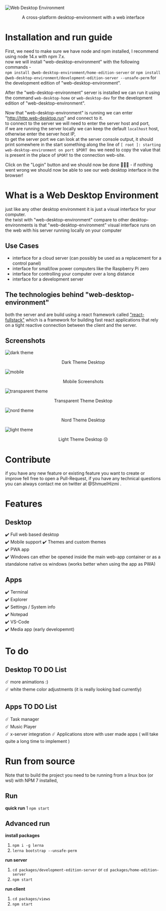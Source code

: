 ![Web Desktop Environment](./assets/Logo.png)
<p align="center">
  A cross-platform desktop-environment with a web interface
</p>

# Installation and run guide
First, we need to make sure we have node and npm installed, I recommend using node 14.x with npm 7.x.  
now we will install "web-desktop-environment" with the following commands  -  
`npm install @web-desktop-environment/home-edition-server` or `npm install @web-desktop-environment/development-edition-server --unsafe-perm` for the development edition of "web-desktop-environment".  
  
After the "web-desktop-environment" server is installed we can run it using
the command `web-desktop-home` or `web-desktop-dev` for the development edition of "web-desktop-environment".  
  
Now that "web-desktop-environment" is running we can enter "http://http.web-desktop.run" and connect to it.  
to connect to the server we will need to enter the server host and port,  
if we are running the server locally we can keep the default `localhost` host, otherwise enter the server host IP,  
to get the server port we can look at the server console output, it should print somewhere in the start something along the line of `[ root ]: starting web-desktop-environment on port $PORT 0ms` we need to copy the value that is present in the place of `$PORT` to the connection web-site.  

Click on the "Login" button and we should now be done 🎊🎊🎊 - if nothing went wrong we should now be able to see our web desktop interface in the browser!

# What is a Web Desktop Environment

just like any other desktop environment it is just a visual interface for your computer.  
the twist with "web-desktop-environment" compare to other desktop-environments is that "web-desktop-environment" visual interface runs on the web with his server running locally on your computer

## Use Cases

- interface for a cloud server (can possibly be used as a replacement for a control panel)
- interface for small/low power computers like the Raspberry Pi zero
- interface for controlling your computer over a long distance 
- interface for a development server  

## The technologies behind "web-desktop-environment"

both the server and are build using a react framework called ["react-fullstack"](https://github.com/shmuelhizmi/react-fullstack/tree/master/packages/fullstack) which is a framework for building fast react applications that rely on a tight reactive connection between the client and the server.

## Screenshots

![dark theme](./assets/dark_theme_screenshot.jpg "Dark Theme Desktop")
<p align="center">
  Dark Theme Desktop
</p>

![mobile](./assets/mobile_screenshot.jpg "Mobile Screenshots")
<p align="center">
  Mobile Screenshots
</p>

![transparent theme](./assets/transparent_theme_screenshot.jpg "Transparent Theme Desktop")
<p align="center">
  Transparent Theme Desktop
</p>

![nord theme](./assets/nord_theme_screenshot.jpg "Nord Theme Desktop")
<p align="center">
  Nord Theme Desktop
</p>

![light theme](./assets/light_theme_screenshot.jpg "Light Theme Desktop 😒")
<p align="center">
  Light Theme Desktop 😒
</p>

# Contribute

if you have any new feature or existing feature you want to create or improve fell free to open a Pull-Request, if you have any technical questions you can always contact me on twitter at @ShmuelHizmi .

# Features

## Desktop

:heavy_check_mark: Full web based desktop  
:heavy_check_mark: Mobile support
:heavy_check_mark: Themes and custom themes  
:heavy_check_mark: PWA app  
:heavy_check_mark: Windows can ether be opened inside the main web-app container or as a standalone native os windows (works better when using the app as PWA)

## Apps

:heavy_check_mark: Terminal  
:heavy_check_mark: Explorer  
:heavy_check_mark: Settings / System info  
:heavy_check_mark: Notepad  
:heavy_check_mark: VS-Code  
:heavy_check_mark: Media app (early developemnt)  

# To do

## Desktop TO DO List

:comet: more animations :)  
:comet: white theme color adjustments (it is really looking bad currently)  

## Apps TO DO List

:comet: Task manager  
:comet: Music Player  
:comet: x-server integration
:comet: Applications store with user made apps ( will take quite a long time to implement )  

# Run from source
Note that to build the project you need to be running from a linux box (or wsl) with NPM 7 installed, 
## Run

**quick run**
1 `npm start`

## Advanced run

**install packages**
1. `npm i -g lerna`
2. `lerna bootstrap --unsafe-perm`

**run server**
1. `cd packages/development-edition-server` or `cd packages/home-edition-server`
2. `npm start`


**run client**
1. `cd packages/views`
2. `npm start`
